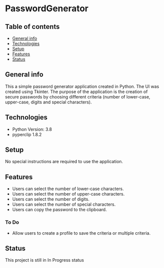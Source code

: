 # PasswordGenerator
 
## Table of contents
* [General info](#general-info)
* [Technologies](#technologies)
* [Setup](#setup)
* [Features](#features)
* [Status](#status)

## General info
This a simple password generator application created in Python. The UI was created using Tkinter. The purpose of the application is the creation of secure passwords by choosing different criteria (number of lower-case, upper-case, digits and special characters).

## Technologies
* Python Version: 3.8
* pyperclip 1.8.2

## Setup
No special instructions are required to use the application.

## Features
* Users can select the number of lower-case characters.
* Users can select the number of upper-case characters.
* Users can select the number of digits.
* Users can select the number of special characters.
* Users can copy the password to the clipboard.

### To Do
* Allow users to create a profile to save the criteria or multiple criteria.

## Status
This project is still in In Progress status

